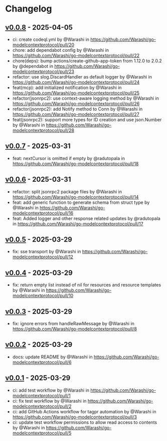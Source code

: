 # Changelog

## [v0.0.8](https://github.com/Warashi/go-modelcontextprotocol/compare/v0.0.7...v0.0.8) - 2025-04-05
- ci: create codeql.yml by @Warashi in https://github.com/Warashi/go-modelcontextprotocol/pull/20
- chore: add dependabot config by @Warashi in https://github.com/Warashi/go-modelcontextprotocol/pull/22
- chore(deps): bump actions/create-github-app-token from 1.12.0 to 2.0.2 by @dependabot in https://github.com/Warashi/go-modelcontextprotocol/pull/23
- refactor: use slog.DiscardHandler as default logger by @Warashi in https://github.com/Warashi/go-modelcontextprotocol/pull/24
- feat(mcp): add initialized notification by @Warashi in https://github.com/Warashi/go-modelcontextprotocol/pull/25
- refactor(jsonrpc2): use context-aware logging method by @Warashi in https://github.com/Warashi/go-modelcontextprotocol/pull/26
- refactor(jsonrpc2): add Notify method to Conn by @Warashi in https://github.com/Warashi/go-modelcontextprotocol/pull/27
- feat(jsonrpc2): support more types for ID creation and use json.Number by @Warashi in https://github.com/Warashi/go-modelcontextprotocol/pull/28

## [v0.0.7](https://github.com/Warashi/go-modelcontextprotocol/compare/v0.0.6...v0.0.7) - 2025-03-31
- feat: nextCursor is omitted if empty by @radutopala in https://github.com/Warashi/go-modelcontextprotocol/pull/18

## [v0.0.6](https://github.com/Warashi/go-modelcontextprotocol/compare/v0.0.5...v0.0.6) - 2025-03-31
- refactor: split jsonrpc2 package files by @Warashi in https://github.com/Warashi/go-modelcontextprotocol/pull/14
- feat: add generic function to generate schema from struct type by @Warashi in https://github.com/Warashi/go-modelcontextprotocol/pull/16
- feat: Added logger and other response related updates by @radutopala in https://github.com/Warashi/go-modelcontextprotocol/pull/17

## [v0.0.5](https://github.com/Warashi/go-modelcontextprotocol/compare/v0.0.4...v0.0.5) - 2025-03-29
- fix: sse transport by @Warashi in https://github.com/Warashi/go-modelcontextprotocol/pull/12

## [v0.0.4](https://github.com/Warashi/go-modelcontextprotocol/compare/v0.0.3...v0.0.4) - 2025-03-29
- fix: return empty list instead of nil for resources and resource templates by @Warashi in https://github.com/Warashi/go-modelcontextprotocol/pull/10

## [v0.0.3](https://github.com/Warashi/go-modelcontextprotocol/compare/v0.0.2...v0.0.3) - 2025-03-29
- fix: ignore errors from handleRawMessage by @Warashi in https://github.com/Warashi/go-modelcontextprotocol/pull/8

## [v0.0.2](https://github.com/Warashi/go-modelcontextprotocol/compare/v0.0.1...v0.0.2) - 2025-03-29
- docs: update README by @Warashi in https://github.com/Warashi/go-modelcontextprotocol/pull/6

## [v0.0.1](https://github.com/Warashi/go-modelcontextprotocol/commits/v0.0.1) - 2025-03-29
- ci: add test workflow by @Warashi in https://github.com/Warashi/go-modelcontextprotocol/pull/1
- ci: fix test workflow by @Warashi in https://github.com/Warashi/go-modelcontextprotocol/pull/2
- ci: add GitHub Actions workflow for tagpr automation by @Warashi in https://github.com/Warashi/go-modelcontextprotocol/pull/3
- ci: update test workflow permissions to allow read access to contents by @Warashi in https://github.com/Warashi/go-modelcontextprotocol/pull/5
